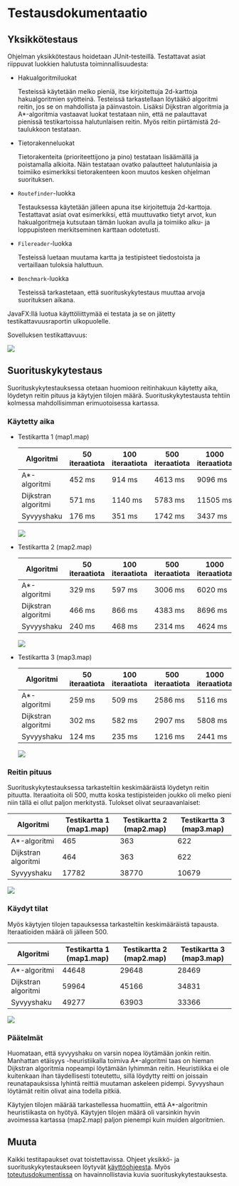 # Testausdokumentaatio

## Yksikkötestaus

Ohjelman yksikkötestaus hoidetaan JUnit-testeillä. Testattavat asiat riippuvat luokkien halutusta toiminnallisuudesta:

- Hakualgoritmiluokat

   Testeissä käytetään melko pieniä, itse kirjoitettuja 2d-karttoja hakualgoritmien syötteinä. 
   Testeissä tarkastellaan löytääkö algoritmi reitin, jos se on mahdollista ja päinvastoin. Lisäksi Dijkstran algoritmia ja 
   A*-algoritmia vastaavat luokat testataan niin, että ne palauttavat pienissä testikartoissa halutunlaisen reitin. Myös reitin
   piirtämistä 2d-taulukkoon testataan.
   
- Tietorakenneluokat

   Tietorakenteita (prioriteettijono ja pino) testataan lisäämällä ja poistamalla alkioita. 
   Näin testataan ovatko palautteet halutunlaisia ja toimiiko esimerkiksi tietorakenteen koon muutos kesken ohjelman suorituksen.
   
- `Routefinder`-luokka

   Testauksessa käytetään jälleen apuna itse kirjoitettuja 2d-karttoja. 
   Testattavat asiat ovat esimerkiksi, että muuttuvatko tietyt arvot, kun hakualgoritmeja kutsutaan tämän luokan avulla
   ja toimiiko alku- ja loppupisteen merkitseminen karttaan odotetusti.
   
- `Filereader`-luokka

   Testeissä luetaan muutama kartta ja testipisteet tiedostoista ja vertaillaan tuloksia haluttuun.

- `Benchmark`-luokka
   
   Testeissä tarkastetaan, että suorituskykytestaus muuttaa arvoja suorituksen aikana.
   
JavaFX:llä luotua käyttöliittymää ei testata ja se on jätetty testikattavuusraportin ulkopuolelle.

Sovelluksen testikattavuus:

<img src="https://github.com/guotin/Reitinhakuvertailu/blob/master/dokumentaatio/kuvat/testikattavuus.png">
   
## Suorituskykytestaus

Suorituskykytestauksessa otetaan huomioon reitinhakuun käytetty aika, löydetyn reitin pituus ja käytyjen tilojen määrä. 
Suorituskykytestausta tehtiin kolmessa mahdollisimman erimuotoisessa kartassa.

### Käytetty aika

- Testikartta 1 (map1.map)

   | Algoritmi           |  50 iteraatiota   | 100 iteraatiota | 500 iteraatiota  | 1000 iteraatiota |
   | ------------------- | ------------------| ----------------| -----------------| ---------------- |
   | A*-algoritmi        | 452 ms            | 914 ms          | 4613 ms          | 9096 ms          |
   | Dijkstran algoritmi | 571 ms            | 1140 ms         | 5783 ms          | 11505 ms         |
   | Syvyyshaku          | 176 ms            | 351 ms          | 1742 ms          | 3437 ms          |

   <img src="https://github.com/guotin/Reitinhakuvertailu/blob/master/dokumentaatio/kuvat/map1_aika.png">

- Testikartta 2 (map2.map)

   | Algoritmi           |  50 iteraatiota   | 100 iteraatiota | 500 iteraatiota  | 1000 iteraatiota |
   | ------------------- | ------------------| ----------------| -----------------| ---------------- |
   | A*-algoritmi        | 329 ms            | 597 ms          | 3006 ms          | 6020 ms          |
   | Dijkstran algoritmi | 466 ms            | 866 ms          | 4383 ms          | 8696 ms          |
   | Syvyyshaku          | 240 ms            | 468 ms          | 2314 ms          | 4624 ms          |

   <img src="https://github.com/guotin/Reitinhakuvertailu/blob/master/dokumentaatio/kuvat/map2_aika.png">

- Testikartta 3 (map3.map)

   | Algoritmi           |  50 iteraatiota   | 100 iteraatiota | 500 iteraatiota  | 1000 iteraatiota |
   | ------------------- | ------------------| ----------------| -----------------| ---------------- |
   | A*-algoritmi        | 259 ms            | 509 ms          | 2586 ms          | 5116 ms          |
   | Dijkstran algoritmi | 302 ms            | 582 ms          | 2907 ms          | 5808 ms          |
   | Syvyyshaku          | 124 ms            | 235 ms          | 1216 ms          | 2441 ms          |


   <img src="https://github.com/guotin/Reitinhakuvertailu/blob/master/dokumentaatio/kuvat/map3_aika.png">


### Reitin pituus

Suorituskykytestauksessa tarkasteltiin keskimääräistä löydetyn reitin pituutta. Iteraatioita oli 500, mutta koska testipisteiden joukko oli melko pieni niin tällä ei ollut paljon merkitystä. Tulokset olivat seuraavanlaiset:

| Algoritmi               |  Testikartta 1 (map1.map) | Testikartta 2 (map2.map) | Testikartta 3 (map3.map)|
| ----------------------- | ------------------------  | ------------------------ | ----------------------- |
| A*-algoritmi            | 465                       | 363                      | 622                     |
| Dijkstran algoritmi     | 464                       | 363                      | 622                     |
| Syvyyshaku              | 17782                     | 38770                    | 10679                   |

<img src="https://github.com/guotin/Reitinhakuvertailu/blob/master/dokumentaatio/kuvat/reitin_pituus.png">


### Käydyt tilat

Myös käytyjen tilojen tapauksessa tarkasteltiin keskimääräistä tapausta. Iteraatioiden määrä oli jälleen 500.

| Algoritmi               |  Testikartta 1 (map1.map) | Testikartta 2 (map2.map) | Testikartta 3 (map3.map)|
| ----------------------- | ------------------------  | ------------------------ | ----------------------- |
| A*-algoritmi            | 44648                     | 29648                    | 28469                   |
| Dijkstran algoritmi     | 59964                     | 45166                    | 34831                   |
| Syvyyshaku              | 49277                     | 63903                    | 33366                   |

<img src="https://github.com/guotin/Reitinhakuvertailu/blob/master/dokumentaatio/kuvat/tilat.png">

### Päätelmät

Huomataan, että syvyyshaku on varsin nopea löytämään jonkin reitin. Manhattan etäisyys -heuristiikalla toimiva A*-algoritmi taas on hieman Dijkstran algoritmia nopeampi löytämään lyhimmän reitin. Heuristiikka ei ole kuitenkaan ihan täydellisesti toteutettu, sillä löydytty reitti on joissain reunatapauksissa lyhintä reittiä muutaman askeleen pidempi. Syvyyshaun löytämät reitin olivat aina todella pitkiä.

Käytyjen tilojen määrää tarkastellessa huomattiin, että A*-algoritmin heuristiikasta on hyötyä. Käytyjen tilojen määrä oli varsinkin hyvin avoimessa kartassa (map2.map) paljon pienempi kuin muiden algoritmien.

## Muuta

Kaikki testitapaukset ovat toistettavissa. Ohjeet yksikkö- ja suorituskykytestaukseen löytyvät [käyttöohjeesta](https://github.com/guotin/Reitinhakuvertailu/blob/master/dokumentaatio/ohje.md). Myös [toteutusdokumentissa](https://github.com/guotin/Reitinhakuvertailu/blob/master/dokumentaatio/toteutus.md) on havainnollistavia kuvia suorituskykytestauksesta.
